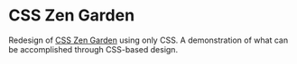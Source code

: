 # CSS Zen Garden
Redesign of [CSS Zen Garden](http://www.csszengarden.com/) using only CSS. A demonstration of what can be accomplished through CSS-based design.
